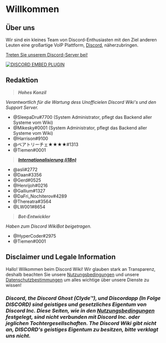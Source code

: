 <!-- TITLE: German - Startseite -->
<!-- SUBTITLE: Willkommen beim unoffizielen Discord Wiki! -->

# Willkommen
## Über uns

Wir sind ein kleines Team von Discord-Enthusiasten mit den Ziel anderen Leuten eine großartige VoIP Plattform, [Discord](https://discordapp.com), näherzubringen.

[Treten Sie unserem Discord-Server bei!](https://discord.gg/WHz5r3N)

<a href="https://discord.gg/WHz5r3N">![DISCORD EMBED PLUGIN](https://discordapp.com/api/guilds/268800390961561601/widget.png?style=banner2)</a>

## Redaktion
> ***Hohes Konzil***

*Verantwortlich für die Wartung dess  Unofficielen Discord Wiki's und den Support Server.*

* @SleepaDru#7700 (System Administrator,  pflegt das Backend aller Systeme vom Wiki)
* @Mikesky#0001 (System Administrator, pflegt das Backend aller Systeme vom Wiki)
* @Harrison#9100
* @ベアトリーチェ★★★★#1313
* @Tiemen#0001

> ***[Internationalisierung (i18n)](http://discordia.me/translations)***

* @asli#2772
* @Daan#3356
* @Gerd#0525
* @Henrijoh#0216
* @Gallium#1327
* @DaFri_Nochiterov#4289
* @Thereatra#3564
* @LW001#8654

> ***Bot-Entwickler***

*Haben zum Discord WikiBot beigetragen.*
* @HyperCoder#2975
* @Tiemen#0001

## Disclaimer und Legale Information
Hallo! Wilkommen beim Discord Wiki! Wir glauben stark an Transparenz, deshalb beachten Sie unsere [Nutzungsbedingungen](de/nutzungsbedingungen) und unsere [Datenschutzbestimmungen](/de/datenschutz) um alles wichtige über unsere Dienste zu wissen!

### ***Discord, the Discord Ghost (Clyde™), und Discordapp (In Folge DISCORD) sind geistiges und gesetzliches Eigentum von Discord Inc. Diese Seiten, wie in den [Nutzungsbedingungen](de/nutzungsbedingungen) festgelegt, sind nicht verbunden mit Discord Inc. oder jeglichen Tochtergesellschaften. The Discord Wiki gibt nicht an, DISCORD's geistiges Eigentum zu besitzen, bitte verklagt uns nicht.***